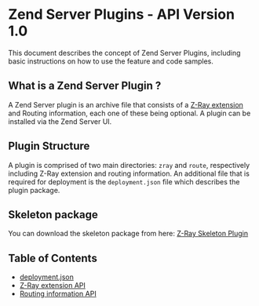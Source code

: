 Zend Server Plugins - API Version 1.0
==========

This document describes the concept of Zend Server Plugins, including basic instructions on how to use the feature and code samples. 

## What is a Zend Server Plugin ?
A Zend Server plugin is an archive file that consists of a [Z-Ray extension](http://files.zend.com/help/Zend-Server/zend-server.htm#z-ray_concept.htm) and Routing information, each one of these being optional. A plugin can be installed via the Zend Server UI.

## Plugin Structure
A plugin is comprised of two main directories: `zray` and `route`, respectively including Z-Ray extension and routing information. An additional file that is required for deployment is the `deployment.json` file which describes the plugin package.

## Skeleton package
You can download the skeleton package from here: [Z-Ray Skeleton Plugin](https://github.com/zend-server-plugins/Skeleton)

## Table of Contents
- [deployment.json](DeploymentJson.md)
- [Z-Ray extension API](ZRayApi.md)
- [Routing information API](RouteAPI.md)
